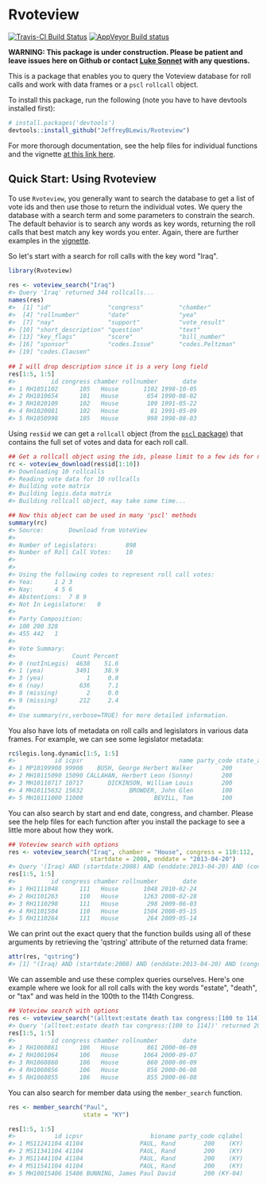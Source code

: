 
<!-- README.md is generated from README.Rmd. Please edit that file -->
Rvoteview
=========

[![Travis-CI Build Status](https://travis-ci.org/JeffreyBLewis/Rvoteview.svg?branch=master)](https://travis-ci.org/JeffreyBLewis/Rvoteview) [![AppVeyor Build status](https://ci.appveyor.com/api/projects/status/n13u8s0tnfsau1o6?svg=true)](https://ci.appveyor.com/project/lukesonnet/rvoteview)

**WARNING: This package is under construction. Please be patient and leave issues here on Github or contact [Luke Sonnet](mailto:luke.sonnet@gmail.com) with any questions.**

This is a package that enables you to query the Voteview database for roll calls and work with data frames or a `pscl` `rollcall` object.

To install this package, run the following (note you have to have devtools installed first):

``` r
# install.packages('devtools')
devtools::install_github("JeffreyBLewis/Rvoteview")
```

For more thorough documentation, see the help files for individual functions and the vignette [at this link here](https://github.com/JeffreyBLewis/Rvoteview/tree/master/vignettes).

Quick Start: Using Rvoteview
----------------------------

To use `Rvoteview`, you generally want to search the database to get a list of vote ids and then use those to return the individual votes. We query the database with a search term and some parameters to constrain the search. The default behavior is to search any words as key words, returning the roll calls that best match any key words you enter. Again, there are further examples in the [vignette](https://github.com/JeffreyBLewis/Rvoteview/tree/master/vignettes).

So let's start with a search for roll calls with the key word "Iraq".

``` r
library(Rvoteview)
  
res <- voteview_search("Iraq")
#> Query 'Iraq' returned 344 rollcalls...
names(res)
#>  [1] "id"                "congress"          "chamber"          
#>  [4] "rollnumber"        "date"              "yea"              
#>  [7] "nay"               "support"           "vote_result"      
#> [10] "short_description" "question"          "text"             
#> [13] "key_flags"         "score"             "bill_number"      
#> [16] "sponsor"           "codes.Issue"       "codes.Peltzman"   
#> [19] "codes.Clausen"
  
## I will drop description since it is a very long field
res[1:5, 1:5]
#>          id congress chamber rollnumber       date
#> 1 RH1051102      105   House       1102 1998-10-05
#> 2 RH1010654      101   House        654 1990-08-02
#> 3 RH1020109      102   House        109 1991-05-22
#> 4 RH1020081      102   House         81 1991-05-09
#> 5 RH1050998      105   House        998 1998-08-03
```

Using `res$id` we can get a `rollcall` object (from the [`pscl` package](https://cran.r-project.org/web/packages/pscl/index.html)) that contains the full set of votes and data for each roll call.

``` r
## Get a rollcall object using the ids, please limit to a few ids for now!
rc <- voteview_download(res$id[1:10])
#> Downloading 10 rollcalls
#> Reading vote data for 10 rollcalls
#> Building vote matrix
#> Building legis.data matrix
#> Building rollcall object, may take some time...
```

``` r
## Now this object can be used in many 'pscl' methods
summary(rc)
#> Source:       Download from VoteView 
#> 
#> Number of Legislators:        898
#> Number of Roll Call Votes:    10
#> 
#> 
#> Using the following codes to represent roll call votes:
#> Yea:      1 2 3 
#> Nay:      4 5 6 
#> Abstentions:  7 8 9 
#> Not In Legislature:   0 
#> 
#> Party Composition:
#> 100 200 328 
#> 455 442   1 
#> 
#> Vote Summary:
#>                Count Percent
#> 0 (notInLegis)  4638    51.6
#> 1 (yea)         3491    38.9
#> 3 (yea)            1     0.0
#> 6 (nay)          636     7.1
#> 8 (missing)        2     0.0
#> 9 (missing)      212     2.4
#> 
#> Use summary(rc,verbose=TRUE) for more detailed information.
```

You also have lots of metadata on roll calls and legislators in various data frames. For example, we can see some legislator metadata:

``` r
rc$legis.long.dynamic[1:5, 1:5]
#>           id icpsr                           name party_code state_abbrev
#> 1 MP10199908 99908    BUSH, George Herbert Walker        200          USA
#> 2 MH10115090 15090 CALLAHAN, Herbert Leon (Sonny)        200           AL
#> 3 MH10110717 10717       DICKINSON, William Louis        200           AL
#> 4 MH10115632 15632             BROWDER, John Glen        100           AL
#> 5 MH10111000 11000                    BEVILL, Tom        100           AL
```

You can also search by start and end date, congress, and chamber. Please see the help files for each function after you install the package to see a little more about how they work.

``` r
## Voteview search with options
res <- voteview_search("Iraq", chamber = "House", congress = 110:112,
                       startdate = 2008, enddate = "2013-04-20")
#> Query '(Iraq) AND (startdate:2008) AND (enddate:2013-04-20) AND (congress:110 111 112) AND (chamber:house)' returned 12 rollcalls...
res[1:5, 1:5]
#>          id congress chamber rollnumber       date
#> 1 RH1111048      111   House       1048 2010-02-24
#> 2 RH1101263      110   House       1263 2008-02-28
#> 3 RH1110298      111   House        298 2009-06-03
#> 4 RH1101504      110   House       1504 2008-05-15
#> 5 RH1110264      111   House        264 2009-05-14
```

We can print out the exact query that the function builds using all of these arguments by retrieving the 'qstring' attribute of the returned data frame:

``` r
attr(res, "qstring")
#> [1] "(Iraq) AND (startdate:2008) AND (enddate:2013-04-20) AND (congress:110 111 112) AND (chamber:house)"
```

We can assemble and use these complex queries ourselves. Here's one example where we look for all roll calls with the key words "estate", "death", or "tax" and was held in the 100th to the 114th Congress.

``` r
## Voteview search with options
res <- voteview_search("(alltext:estate death tax congress:[100 to 114])")
#> Query '(alltext:estate death tax congress:[100 to 114])' returned 2035 rollcalls...
res[1:5, 1:5]
#>          id congress chamber rollnumber       date
#> 1 RH1060861      106   House        861 2000-06-09
#> 2 RH1061064      106   House       1064 2000-09-07
#> 3 RH1060860      106   House        860 2000-06-09
#> 4 RH1060856      106   House        856 2000-06-08
#> 5 RH1060855      106   House        855 2000-06-08
```

You can also search for member data using the `member_search` function.

``` r
res <- member_search("Paul",
                     state = "KY")

res[1:5, 1:5]
#>           id icpsr                   bioname party_code cqlabel
#> 1 MS11241104 41104                PAUL, Rand        200    (KY)
#> 2 MS11341104 41104                PAUL, Rand        200    (KY)
#> 3 MS11441104 41104                PAUL, Rand        200    (KY)
#> 4 MS11541104 41104                PAUL, Rand        200    (KY)
#> 5 MH10015406 15406 BUNNING, James Paul David        200 (KY-04)
```
